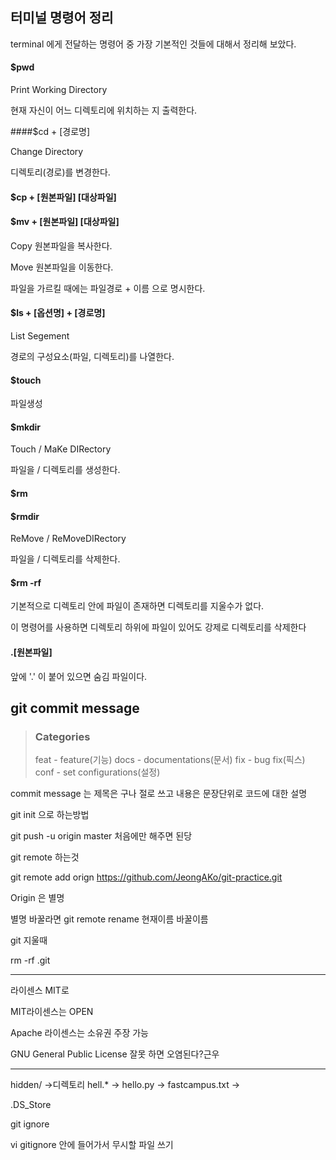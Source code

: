 ## 터미널 명령어 정리

terminal 에게 전달하는 명령어 중 가장 기본적인 것들에 대해서 정리해 보았다.



#### **$pwd** 

Print Working Directory

현재 자신이 어느 디렉토리에 위치하는 지 출력한다.



####$cd + [경로명]

Change Directory

디렉토리(경로)를 변경한다.



#### **$cp + [원본파일] [대상파일]** 

#### **$mv + [원본파일] [대상파일]** 

Copy 원본파일을 복사한다.

Move 원본파일을 이동한다.

파일을 가르킬 때에는 파일경로 + 이름 으로 명시한다.



#### **$ls + [옵션명] + [경로명]** 

List Segement

경로의 구성요소(파일, 디렉토리)를 나열한다.



#### $touch 

파일생성



#### $mkdir

Touch / MaKe DIRectory

파일을 / 디렉토리를 생성한다.



#### $rm 

#### $rmdir

ReMove / ReMoveDIRectory

파일을 / 디렉토리를 삭제한다.

#### $rm -rf

기본적으로 디렉토리 안에 파일이 존재하면 디렉토리를 지울수가 없다.

이 명령어를 사용하면 디렉토리 하위에 파일이 있어도 강제로 디렉토리를 삭제한다



#### .[원본파일]

앞에 '.' 이 붙어 있으면 숨김 파일이다.



## git commit message 

> ### Categories
>
> feat - feature(기능)
> docs - documentations(문서)
> fix - bug fix(픽스)
> conf - set configurations(설정)

commit message 는 제목은 구나 절로 쓰고 내용은 문장단위로 코드에 대한 설명





git init 으로 하는방법

git push -u origin master 처음에만 해주면 된당

git remote 하는것

 git remote add orign https://github.com/JeongAKo/git-practice.git

Origin 은 별명

별명 바꿀라면 git remote rename 현재이름 바꿀이름





git 지울때

rm -rf .git



---

라이센스 MIT로 

MIT라이센스는 OPEN

Apache 라이센스는 소유권 주장 가능

GNU General Public License 잘못 하면 오염된다?근우

---



hidden/  →디렉토리
hell.*   →
hello.py  →
fastcampus.txt  →

.DS_Store

git ignore

vi gitignore 안에 들어가서 무시할 파일 쓰기